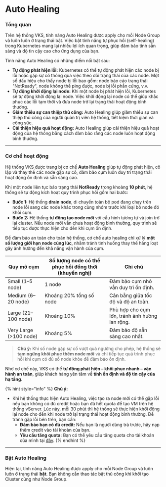 # Auto Healing

### Tổng quan

Trên hệ thống VKS, tính năng Auto Healing được apply cho mỗi Node Group và luôn luôn ở trạng thái bật. Việc bật tính năng tự phục hồi (self-healing) trong Kubernetes mang lại nhiều lợi ích quan trọng, giúp đảm bảo tính sẵn sàng và độ tin cậy cao cho ứng dụng của bạn.&#x20;

Tính năng Auto Healing có những điểm nổi bật sau:

* **Tự động phát hiện lỗi:** Kubernetes có thể tự động phát hiện các node bị lỗi hoặc gặp sự cố thông qua việc theo dõi trạng thái của các node. Một số dấu hiệu cho thấy node bị lỗi bao gồm: node báo cáo trạng thái "NotReady", node không thể ping được, node bị lỗi phần cứng, v.v.
* **Tự động khởi động lại node:** Khi một node bị phát hiện lỗi, Kubernetes sẽ tự động khởi động lại node. Việc khởi động lại node có thể giúp khắc phục các lỗi tạm thời và đưa node trở lại trạng thái hoạt động bình thường.
* **Giảm thiểu sự can thiệp thủ công:** Auto Healing giúp giảm thiểu sự can thiệp thủ công của người quản trị viên hệ thống, tiết kiệm thời gian và công sức.
* **Cải thiện hiệu quả hoạt động:** Auto Healing giúp cải thiện hiệu quả hoạt động của hệ thống bằng cách đảm bảo rằng các node luôn hoạt động bình thường.

***

### Cơ chế hoạt động

Hệ thống VKS được trang bị cơ chế **Auto Healing** giúp tự động phát hiện, cô lập và thay thế các node gặp sự cố, đảm bảo cụm luôn duy trì trạng thái hoạt động ổn định và sẵn sàng cao.

Khi một node liên tục báo trạng thái **NotReady** trong khoảng **10 phút**, hệ thống sẽ tự động kích hoạt quy trình phục hồi gồm hai bước:

* **Bước 1:** Hệ thống **drain node**, di chuyển toàn bộ pod đang chạy trên node lỗi sang các node khác trong cùng nhóm trước khi loại bỏ node đó khỏi cụm.
* **Bước 2:** Hệ thống **tự động tạo node mới** với cấu hình tương tự và join trở lại cluster. Nếu node mới vẫn chưa hoạt động bình thường, quy trình sẽ tiếp tục được thực hiện cho đến khi cụm ổn định.

Để đảm bảo an toàn cho toàn hệ thống, cơ chế auto healing chỉ xử lý **một số lượng giới hạn node cùng lúc**, nhằm tránh tình huống thay thế hàng loạt gây ảnh hưởng đến khả năng vận hành của cụm.

| Quy mô cụm             | Số lượng node có thể phục hồi đồng thời (khuyến nghị) | Ghi chú                                        |
| ---------------------- | ----------------------------------------------------- | ---------------------------------------------- |
| Small (1–5 node)       | 1 node                                                | Đảm bảo cụm nhỏ vẫn duy trì ổn định.           |
| Medium (6–20 node)     | Khoảng 20% tổng số node                               | Cân bằng giữa tốc độ và độ an toàn.            |
| Large (21–100 node)    | Khoảng 10%                                            | Phù hợp cho cụm lớn, tránh ảnh hưởng lan rộng. |
| Very Large (>100 node) | Khoảng 5%                                             | Đảm bảo độ sẵn sàng cao nhất.                  |

> **Chú ý:** Khi số node gặp sự cố vượt quá ngưỡng cho phép, hệ thống sẽ **tạm ngừng khôi phục thêm node mới** và chỉ tiếp tục quá trình phục hồi khi cụm có đủ số node khỏe để đảm bảo ổn định.

Nhờ cơ chế này, VKS có thể **tự động phát hiện – khôi phục nhanh – vận hành an toàn**, giúp khách hàng yên tâm về **tính ổn định và độ tin cậy của hạ tầng**.

{% hint style="info" %}
**Chú ý:**

* Khi hệ thống thực hiện Auto Healing, việc tạo ra node mới có thể gặp lỗi nếu bạn không có đủ credit hoặc bạn đã hết quota để tạo VM trên hệ thống vServer. Lúc này, mỗi 30 phút thì hệ thống sẽ thực hiện khởi động lại node cho đến khi node trở lại trạng thái hoạt động bình thường. Để tránh gặp lỗi bên trên, bạn cần:
  * **Đảm bảo bạn có đủ credit:** Nếu bạn là người dùng trả trước, hãy nạp thêm credit vào tài khoản của bạn.
  * **Yêu cầu tăng quota:** Bạn có thể yêu cầu tăng quota cho tài khoản của mình tại [đây](https://hcm-3.console.vngcloud.vn/vserver/limit).
{% endhint %}

***

### Bật Auto Healing

Hiện tại, tính năng Auto Healing được apply cho mỗi Node Group và luôn luôn ở trạng thái **bật**. Bạn không cần thao tác bật thủ công khi khởi tạo Cluster cũng như Node Group.
